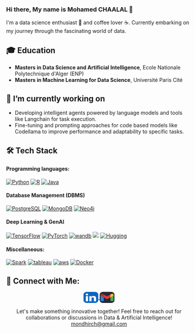 ### Hi there, My name is Mohamed CHAALAL 👋
I'm a data science enthusiast 🚀 and coffee lover ☕. Currently embarking on my journey through the fascinating world of data.

## 🎓 Education
- **Masters in Data Science and Artificial Intelligence**, Ecole Nationale Polytechnique d'Alger (ENP)
- **Masters in Machine Learning for Data Science**, Université Paris Cité

## 🔭 I’m currently working on
- Developing intelligent agents powered by language models and tools like Langchain for task execution.
- Fine-tuning and prompting approaches for code based models like Codellama to improve performance and adaptability to specific tasks.

## 🛠️ Tech Stack

#### Programming languages:
[![Python](https://img.shields.io/badge/-Python-yellow?logo=Python)](https://www.python.org/)
[![R](https://img.shields.io/badge/-R-276DC3?logo=R)](https://www.r-project.org/)
<a href="https://www.java.com/"><img src="https://lh3.googleusercontent.com/drive-viewer/AKGpihZ2DiF4ubkW1zt0sCDqK4OCdFQJnOLAK21SKRpEy0lhdvrrnMPgHX1wkb1I7QrJ31Mbgk7Qwd92mHYi61_3yfP6Di1GSNKHB5c=s2560" alt="Java" height="20"></a>

#### Database Management (DBMS)
<a href="https://www.postgresql.org/" target="_blank"><img src="https://lh3.googleusercontent.com/drive-viewer/AKGpihaOxG2IAqUGFq7Up52Yw1xSVO_1l-Q0zoVrF18jywmonaLK0yltTSYhO_HlxRvXErSHu6xYCsbPkzVSkP-x1Ib0GTr2XPqiSg=s1600-rw-v1" alt="PostgreSQL" height="20"></a>
<a href="https://www.mongodb.com/" target="_blank"><img src="https://lh3.googleusercontent.com/drive-viewer/AKGpihbIEsA_ckcg1_vZ7uvV3JkWSZ1yjma8QxtdRcvM72_RxmLYm0AfbHQpwXhyMwTPEtaBxErFbigi7o81a2_GacK37IoBU9VZGtc=s1600-rw-v1" alt="MongoDB" height="20"></a>
<a href="https://neo4j.com/" target="_blank"><img src="https://lh3.googleusercontent.com/drive-viewer/AKGpihZkog1EoKul57GWFUzM-3TskVyh-KCd0VhAEgAYGKg17virVSLd4Hj-yGJt7QsnLygjQVGPgma2IVYAR7NxQc44dSnNn1bk7A0=s1600-rw-v1" alt="Neo4j" height="20"></a>


#### Deep Learning & GenAI
[![TensorFlow](https://img.shields.io/badge/-TensorFlow-white?logo=TensorFlow)](https://www.tensorflow.org/)
[![PyTorch](https://img.shields.io/badge/-PyTorch-white?logo=PyTorch)](https://pytorch.org/)
[<img src="https://lh3.googleusercontent.com/drive-viewer/AKGpihZKVbkqbOSb6oH6zWIaSsjTHBTUCplwgDgTL_U90WDWgVwLw4VUI9IXk0PiFM8yZxpVxHIOpjEhKi3p4wK2oqFtd9RAOOL_eg=s2560" alt="wandb" height="20">](https://wandb.ai/)
[<img src="https://lh3.googleusercontent.com/drive-viewer/AKGpihb4ajtYAg5K9ZqefLM05zisrtucSaB3Iaa2bDM-nGPnS2QkZiYVib3R8AFpeAkyxewxn3QIcI4plljwpp4mph2R2Qf1WMFtYaA=s1600-rw-v1" height="20.3">](https://langchain.com/)
[![Hugging](https://img.shields.io/badge/%F0%9F%A4%97%20Hugging%20Face-Model-blue)](https://huggingface.co/Mondhirch)


#### Miscellaneous:
[![Spark](https://img.shields.io/badge/-Spark-green?logo=apache-Spark)](https://spark.apache.org/)
[<img src="https://lh3.googleusercontent.com/drive-viewer/AKGpihYaIQvq1QLuXygp1lBhLlY6AONNc1jmeydxuHlptvsR16pUdLdio_GbytTUL91IKRazVQTSO_ysvZ_I6d8GNajw_xuzI_NecOY=s2560" alt="tableau" height="20">](https://public.tableau.com/app/profile/mondhirch/vizzes)
[<img src="https://lh3.googleusercontent.com/drive-viewer/AKGpihYsToiIFjHeq5ievTSwHWmLMmlP6lGTnC9uK-5Xdkvhglslb9ShnR9RKxN3_VbNMhie8PnaeRtwgDbkOMRoOofHTyeB638f6A=s2560" alt="aws" height="20">](https://aws.amazon.com/)
[![Docker](https://lh3.googleusercontent.com/drive-viewer/AKGpihYgsYr3dEQDky7DSrAZJ3j045u5f9ahfjMT1ZCD_D3iXXJLo9evA6Vm6g-KdetKnuLXkIQBfTulL7lecqTNI_eAMfJOhat_hqo=s2560)](https://hub.docker.com/u/mondhirch2)


## 🙌 Connect with Me:
<p align="center">
  <a href="https://www.linkedin.com/in/mohamed-elmondhir-chaalal/" target="_blank">
    <img align="center" alt="LinkedIn" height="30" src="https://raw.githubusercontent.com/tandpfun/skill-icons/main/icons/LinkedIn.svg" width="40"/>
  </a>
   
<a href="mailto:mondhirch@gmail.com" target="_blank">
  <img align="center" alt="Email" height="30" src="https://raw.githubusercontent.com/tandpfun/skill-icons/main/icons/Gmail-Dark.svg" width="40"/>
</a>
</p>


<p align="center">
  Let's make something innovative together! Feel free to reach out for collaborations or discussions in Data & Artificial Intelligence! <br>
  <a href="mailto:mondhirch@gmail.com" target="_blank">mondhirch@gmail.com</a>
</p>
